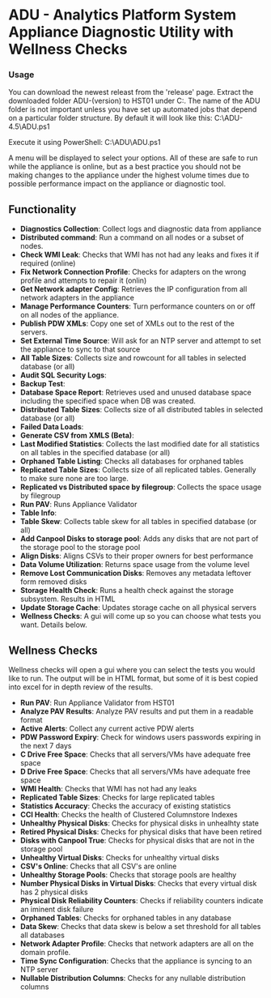 # ADU - Analytics Platform System Appliance Diagnostic Utility with Wellness Checks

### Usage
You can download the newest releast from the 'release' page. Extract the downloaded folder ADU-(version) to HST01 under C:\. The name of the ADU folder is not important unless you have set up automated jobs that depend on a particular folder structure. By default it will look like this: C:\ADU-4.5\ADU.ps1

Execute it using PowerShell: C:\ADU\ADU.ps1

A menu will be displayed to select your options. All of these are safe to run while the appliance is online, but as a best practice you should not be making changes to the appliance under the highest volume times due to possible performance impact on the appliance or diagnostic tool. 

## Functionality
* **Diagnostics Collection**: Collect logs and diagnostic data from appliance
* **Distributed command**: Run a command on all nodes or a subset of nodes.
* **Check WMI Leak**: Checks that WMI has not had any leaks and fixes it if required (online)
* **Fix Network Connection Profile**: Checks for adapters on the wrong profile and attempts to repair it (onlin)
* **Get Network adapter Config**: Retrieves the IP configuration from all network adapters in the appliance
* **Manage Performance Counters**: Turn performance counters on or off on all nodes of the appliance. 
* **Publish PDW XMLs**: Copy one set of XMLs out to the rest of the servers. 
* **Set External Time Source**: Will ask for an NTP server and attempt to set the appliance to sync to that source
* **All Table Sizes**: Collects size and rowcount for all tables in selected database (or all)
* **Audit SQL Security Logs**:
* **Backup Test**:
* **Database Space Report**: Retrieves used and unused database space including the specified space when DB was created.
* **Distributed Table Sizes**: Collects size of all distributed tables in selected database (or all)
* **Failed Data Loads**:
* **Generate CSV from XMLS (Beta)**:
* **Last Modified Statistics**: Collects the last modified date for all statistics on all tables in the specified database (or all)
* **Orphaned Table Listing**: Checks all databases for orphaned tables
* **Replicated Table Sizes**: Collects size of all replicated tables. Generally to make sure none are too large.
* **Replicated vs Distributed space by filegroup**: Collects the space usage by filegroup
* **Run PAV**: Runs Appliance Validator
* **Table Info**:
* **Table Skew**: Collects table skew for all tables in specified database (or all)
* **Add Canpool Disks to storage pool**: Adds any disks that are not part of the storage pool to the storage pool
* **Align Disks**: Aligns CSVs to their proper owners for best performance
* **Data Volume Utilization**: Returns space usage from the volume level
* **Remove Lost Communication Disks**: Removes any metadata leftover form removed disks
* **Storage Health Check**: Runs a health check against the storage subsystem. Results in HTML
* **Update Storage Cache**: Updates storage cache on all physical servers
* **Wellness Checks**: A gui will come up so you can choose what tests you want. Details below. 

## Wellness Checks
Wellness checks will open a gui where you can select the tests you would like to run. The output will be in HTML format, but some of it is best copied into excel for in depth review of the results.

* **Run PAV**: Run Appliance Validator from HST01
* **Analyze PAV Results**: Analyze PAV results and put them in a readable format
* **Active Alerts**: Collect any current active PDW alerts
* **PDW Password Expiry**: Check for windows users passwords expiring in the next 7 days
* **C Drive Free Space**: Checks that all servers/VMs have adequate free space
* **D Drive Free Space**: Checks that all servers/VMs have adequate free space
* **WMI Health**: Checks that WMI has not had any leaks
* **Replicated Table Sizes**: Checks for large replicated tables
* **Statistics Accuracy**: Checks the accuracy of existing statistics
* **CCI Health**: Checks the health of Clustered Columnstore Indexes
* **Unhealthy Physical Disks**: Checks for physical disks in unhealhty state
* **Retired Physical Disks**: Checks for physical disks that have been retired
* **Disks with Canpool True**: Checks for physical disks that are not in the storage pool
* **Unhealthy Virtual Disks**: Checks for unhealthy virtual disks
* **CSV's Online**: Checks that all CSV's are online
* **Unhealthy Storage Pools**: Checks that storage pools are healthy
* **Number Physical Disks in Virtual Disks**: Checks that every virtual disk has 2 physical disks
* **Physical Disk Reliability Counters**: Checks if reliability counters indicate an iminent disk failure
* **Orphaned Tables**: Checks for orphaned tables in any database
* **Data Skew**: Checks that data skew is below a set threshold for all tables all databases
* **Network Adapter Profile**: Checks that network adapters are all on the domain profile.
* **Time Sync Configuration**: Checks that the appliance is syncing to an NTP server
* **Nullable Distribution Columns**: Checks for any nullable distribution columns
